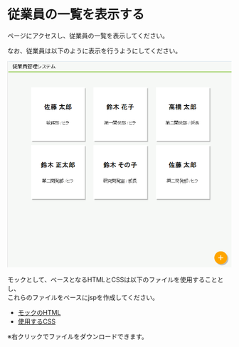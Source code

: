 # 従業員の一覧を表示する

ページにアクセスし、従業員の一覧を表示してください。

なお、従業員は以下のように表示を行うようにしてください。

![画面イメージ](./emp_list.png)


モックとして、ベースとなるHTMLとCSSは以下のファイルを使用することとし、  
これらのファイルをベースにjspを作成してください。

- [モックのHTML](./list.html)
- [使用するCSS](./style.css)

※右クリックでファイルをダウンロードできます。